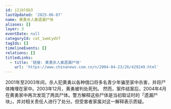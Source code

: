 ```yaml
---
id: j2jbl6b3
lastUpdated: '2025-06-07'
name: 黄勇杀人案遗漏尸块
aliases: []
layer: 3
eventDate: null
categoryId: cat_1wmCydV7
tagIds: []
timelineEvents: []
relations: []
titledLinks:
  - title: '链接: 黄勇杀人案遗漏尸块'
    url: 'https://www.chinanews.com.cn/n/2004-04-23/26/429249.html'
---
```

2001年至2003年间，杀人犯黄勇以各种借口将多名青少年骗至家中杀害，并将尸体掩埋在家中。2003年12月，黄勇被判处死刑。 然而，案件结案后，2004年4月在黄勇家中再次发现了两具尸体。警方解释这些尸体是当初取证时的「遗漏尸块」，并对相关责任人进行了处分。但受害者家属对这一解释表示质疑。
